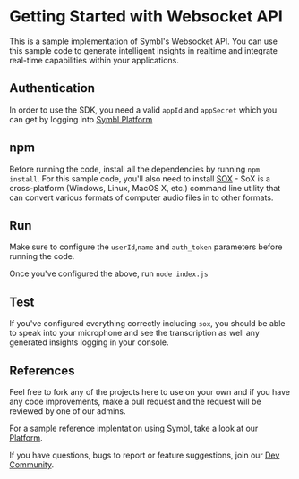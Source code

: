 # Getting Started with Websocket API

This is a sample implementation of Symbl's Websocket API. You can use this sample code to generate intelligent insights in realtime and integrate real-time capabilities within your applications.

## Authentication

In order to use the SDK, you need a valid `appId` and `appSecret` which you can get by logging into [Symbl Platform](https://platform.symbl.ai)

## npm

Before running the code, install all the dependencies by running `npm install`. 
For this sample code, you'll also need to install [SOX](https://at.projects.genivi.org/wiki/display/PROJ/Installation+of+SoX+on+different+Platforms) - SoX is a cross-platform (Windows, Linux, MacOS X, etc.) command line utility that can convert various formats of computer audio files in to other formats.

## Run

Make sure to configure the `userId`,`name` and `auth_token` parameters before running the code.

Once you've configured the above, run `node index.js`

## Test

If you've configured everything correctly including `sox`, you should be able to speak into your microphone and see the transcription as well any generated insights logging in your console.

## References
Feel free to fork any of the projects here to use on your own and if you have any code improvements, make a pull request and the request will be reviewed by one of our admins.

For a sample reference implentation using Symbl, take a look at our [Platform](https://platform.symbl.ai).

If you have questions, bugs to report or feature suggestions, join our [Dev Community](https://community.symbl.ai).
